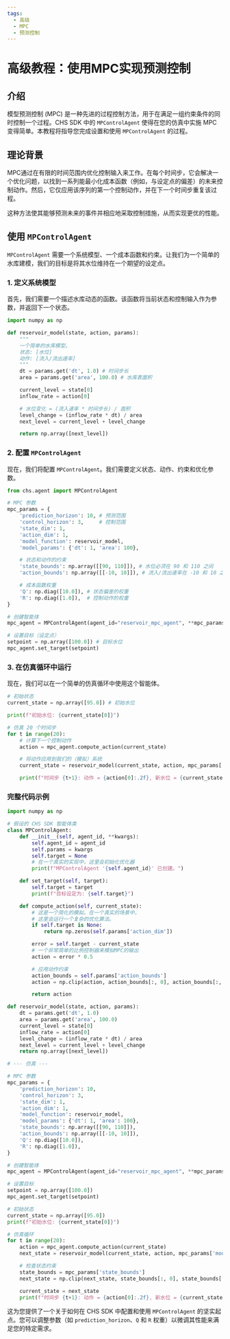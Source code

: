 ```yaml
---
tags:
  - 高级
  - MPC
  - 预测控制
---
```


# 高级教程：使用MPC实现预测控制

## 介绍

模型预测控制 (MPC) 是一种先进的过程控制方法，用于在满足一组约束条件的同时控制一个过程。CHS SDK 中的 `MPControlAgent` 使得在您的仿真中实施 MPC 变得简单。本教程将指导您完成设置和使用 `MPControlAgent` 的过程。

## 理论背景

MPC通过在有限的时间范围内优化控制输入来工作。在每个时间步，它会解决一个优化问题，以找到一系列能最小化成本函数（例如，与设定点的偏差）的未来控制动作。然后，它仅应用该序列的第一个控制动作，并在下一个时间步重复该过程。

这种方法使其能够预测未来的事件并相应地采取控制措施，从而实现更优的性能。

## 使用 `MPControlAgent`

`MPControlAgent` 需要一个系统模型、一个成本函数和约束。让我们为一个简单的水库建模，我们的目标是将其水位维持在一个期望的设定点。

### 1. 定义系统模型

首先，我们需要一个描述水库动态的函数。该函数将当前状态和控制输入作为参数，并返回下一个状态。

```python
import numpy as np

def reservoir_model(state, action, params):
    """
    一个简单的水库模型。
    状态: [水位]
    动作: [流入/流出速率]
    """
    dt = params.get('dt', 1.0) # 时间步长
    area = params.get('area', 100.0) # 水库表面积

    current_level = state[0]
    inflow_rate = action[0]

    # 水位变化 = (流入速率 * 时间步长) / 面积
    level_change = (inflow_rate * dt) / area
    next_level = current_level + level_change

    return np.array([next_level])
```

### 2. 配置 `MPControlAgent`

现在，我们将配置 `MPControlAgent`。我们需要定义状态、动作、约束和优化参数。

```python
from chs.agent import MPControlAgent

# MPC 参数
mpc_params = {
    'prediction_horizon': 10, # 预测范围
    'control_horizon': 3,     # 控制范围
    'state_dim': 1,
    'action_dim': 1,
    'model_function': reservoir_model,
    'model_params': {'dt': 1, 'area': 100},

    # 状态和动作的约束
    'state_bounds': np.array([[90, 110]]), # 水位必须在 90 和 110 之间
    'action_bounds': np.array([[-10, 10]]), # 流入/流出速率在 -10 和 10 之间

    # 成本函数权重
    'Q': np.diag([10.0]), # 状态偏差的权重
    'R': np.diag([1.0]),  # 控制动作的权重
}

# 创建智能体
mpc_agent = MPControlAgent(agent_id="reservoir_mpc_agent", **mpc_params)

# 设置目标（设定点）
setpoint = np.array([100.0]) # 目标水位
mpc_agent.set_target(setpoint)
```

### 3. 在仿真循环中运行

现在，我们可以在一个简单的仿真循环中使用这个智能体。

```python
# 初始状态
current_state = np.array([95.0]) # 初始水位

print(f"初始水位: {current_state[0]}")

# 仿真 20 个时间步
for t in range(20):
    # 计算下一个控制动作
    action = mpc_agent.compute_action(current_state)

    # 将动作应用到我们的（模拟）系统
    current_state = reservoir_model(current_state, action, mpc_params['model_params'])

    print(f"时间步 {t+1}: 动作 = {action[0]:.2f}, 新水位 = {current_state[0]:.2f}")

```

### 完整代码示例

```python
import numpy as np

# 假设的 CHS SDK 智能体类
class MPControlAgent:
    def __init__(self, agent_id, **kwargs):
        self.agent_id = agent_id
        self.params = kwargs
        self.target = None
        # 在一个真实的实现中，这里会初始化优化器
        print(f"MPControlAgent '{self.agent_id}' 已创建。")

    def set_target(self, target):
        self.target = target
        print(f"目标设定为: {self.target}")

    def compute_action(self, current_state):
        # 这是一个简化的模拟。在一个真实的场景中，
        # 这里会运行一个复杂的优化算法。
        if self.target is None:
            return np.zeros(self.params['action_dim'])

        error = self.target - current_state
        # 一个非常简单的比例控制器来模拟MPC的输出
        action = error * 0.5

        # 应用动作约束
        action_bounds = self.params['action_bounds']
        action = np.clip(action, action_bounds[:, 0], action_bounds[:, 1])

        return action

def reservoir_model(state, action, params):
    dt = params.get('dt', 1.0)
    area = params.get('area', 100.0)
    current_level = state[0]
    inflow_rate = action[0]
    level_change = (inflow_rate * dt) / area
    next_level = current_level + level_change
    return np.array([next_level])

# --- 仿真 ---

# MPC 参数
mpc_params = {
    'prediction_horizon': 10,
    'control_horizon': 3,
    'state_dim': 1,
    'action_dim': 1,
    'model_function': reservoir_model,
    'model_params': {'dt': 1, 'area': 100},
    'state_bounds': np.array([[90, 110]]),
    'action_bounds': np.array([[-10, 10]]),
    'Q': np.diag([10.0]),
    'R': np.diag([1.0]),
}

# 创建智能体
mpc_agent = MPControlAgent(agent_id="reservoir_mpc_agent", **mpc_params)

# 设置目标
setpoint = np.array([100.0])
mpc_agent.set_target(setpoint)

# 初始状态
current_state = np.array([95.0])
print(f"初始水位: {current_state[0]}")

# 仿真循环
for t in range(20):
    action = mpc_agent.compute_action(current_state)
    next_state = reservoir_model(current_state, action, mpc_params['model_params'])

    # 检查状态约束
    state_bounds = mpc_params['state_bounds']
    next_state = np.clip(next_state, state_bounds[:, 0], state_bounds[:, 1])

    current_state = next_state
    print(f"时间步 {t+1}: 动作 = {action[0]:.2f}, 新水位 = {current_state[0]:.2f}")
```

这为您提供了一个关于如何在 CHS SDK 中配置和使用 `MPControlAgent` 的坚实起点。您可以调整参数（如 `prediction_horizon`、`Q` 和 `R` 权重）以微调其性能来满足您的特定需求。
